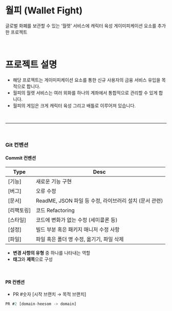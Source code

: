# 월피 (Wallet Fight)
글로벌 화폐를 보관할 수 있는 ‘월렛’ 서비스에 캐릭터 육성 게이미피케이션 요소를 추가한 프로젝트

<br>

# 프로젝트 설명
- 해당 프로젝트는 게이미피케이션 요소를 통한 신규 사용자의 금융 서비스 유입을 목적으로 합니다.
- 월피의 월렛 서비스는 여러 외화를 하나의 계좌에서 통합적으로 관리할 수 있게 합니다.
- 월피의 게임은 크게 캐릭터 육성 그리고 배틀로 이루어져 있습니다.

<br>

---

<br>

### Git 컨벤션

#### Commit 컨벤션
| Type | Desc |
| --- | --- |
| [기능] | 새로운 기능 구현 |
| [버그] | 오류 수정 |
| [문서] | ReadME, JSON 파일 등 수정, 라이브러리 설치 (문서 관련) |
| [리팩토링] | 코드 Refactoring |
| [스타일] | 코드에 변화가 없는 수정 (세미콜론 등) |
| [설정] | 빌드 부분 혹은 패키지 매니저 수정 사항 |
| [파일] | 파일 혹은 폴더 명 수정, 옮기기, 파일 삭제 |
- **변경 사항의 유형** 중 하나를 나타내는 역할
- **태그**와 **제목**으로 구성

<br>

#### PR 컨벤션
- PR #숫자 [시작 브랜치 → 목적 브랜치]

```jsx
PR #2 [domain-heesom -> domain]
```